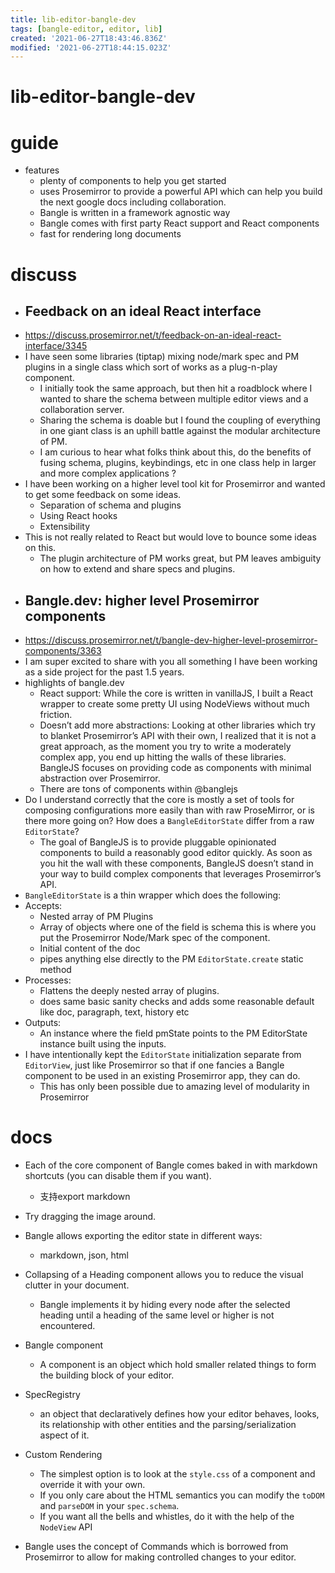 ```yaml
---
title: lib-editor-bangle-dev
tags: [bangle-editor, editor, lib]
created: '2021-06-27T18:43:46.836Z'
modified: '2021-06-27T18:44:15.023Z'
---
```


# lib-editor-bangle-dev

# guide

- features
  - plenty of components to help you get started
  - uses Prosemirror to provide a powerful API which can help you build the next google docs including collaboration.
  - Bangle is written in a framework agnostic way
  - Bangle comes with first party React support and React components
  - fast for rendering long documents
# discuss
- ## Feedback on an ideal React interface
- https://discuss.prosemirror.net/t/feedback-on-an-ideal-react-interface/3345
- I have seen some libraries (tiptap) mixing node/mark spec and PM plugins in a single class which sort of works as a plug-n-play component. 
  - I initially took the same approach, but then hit a roadblock where I wanted to share the schema between multiple editor views and a collaboration server. 
  - Sharing the schema is doable but I found the coupling of everything in one giant class is an uphill battle against the modular architecture of PM. 
  - I am curious to hear what folks think about this, do the benefits of fusing schema, plugins, keybindings, etc in one class help in larger and more complex applications ?
- I have been working on a higher level tool kit for Prosemirror and wanted to get some feedback on some ideas.
  - Separation of schema and plugins
  - Using React hooks
  - Extensibility
- This is not really related to React but would love to bounce some ideas on this. 
  - The plugin architecture of PM works great, but PM leaves ambiguity on how to extend and share specs and plugins.
- ## Bangle.dev: higher level Prosemirror components
- https://discuss.prosemirror.net/t/bangle-dev-higher-level-prosemirror-components/3363
- I am super excited to share with you all something I have been working as a side project for the past 1.5 years.
- highlights of bangle.dev
  - React support: While the core is written in vanillaJS, I built a React wrapper to create some pretty UI using NodeViews without much friction.
  - Doesn’t add more abstractions: Looking at other libraries which try to blanket Prosemirror’s API with their own, I realized that it is not a great approach, as the moment you try to write a moderately complex app, you end up hitting the walls of these libraries. BangleJS focuses on providing code as components with minimal abstraction over Prosemirror.
  - There are tons of components within @banglejs 
- Do I understand correctly that the core is mostly a set of tools for composing configurations more easily than with raw ProseMirror, or is there more going on? How does a `BangleEditorState` differ from a raw `EditorState`?
  - The goal of BangleJS is to provide pluggable opinionated components to build a reasonably good editor quickly. As soon as you hit the wall with these components, BangleJS doesn’t stand in your way to build complex components that leverages Prosemirror’s API.
- `BangleEditorState`  is a thin wrapper which does the following:
- Accepts:
  - Nested array of PM Plugins
  - Array of objects where one of the field is schema this is where you put the Prosemirror Node/Mark spec of the component.
  - Initial content of the doc
  - pipes anything else directly to the PM `EditorState.create` static method
- Processes:
  - Flattens the deeply nested array of plugins.
  - does same basic sanity checks and adds some reasonable default like doc, paragraph, text, history etc
- Outputs:
  - An instance where the field pmState points to the PM EditorState instance built using the inputs.
- I have intentionally kept the `EditorState` initialization separate from `EditorView`, just like Prosemirror so that if one fancies a Bangle component to be used in an existing Prosemirror app, they can do.
  - This has only been possible due to amazing level of modularity in Prosemirror 
# docs
- Each of the core component of Bangle comes baked in with markdown shortcuts (you can disable them if you want).
  - 支持export markdown

- Try dragging the image around.

- Bangle allows exporting the editor state in different ways:
  - markdown, json, html

- Collapsing of a Heading component allows you to reduce the visual clutter in your document. 
  - Bangle implements it by hiding every node after the selected heading until a heading of the same level or higher is not encountered.

- Bangle component
  - A component is an object which hold smaller related things to form the building block of your editor.
- SpecRegistry
  - an object that declaratively defines how your editor behaves, looks, its relationship with other entities and the parsing/serialization aspect of it.

- Custom Rendering
  - The simplest option is to look at the `style.css` of a component and override it with your own.
  - If you only care about the HTML semantics you can modify the `toDOM` and `parseDOM` in your `spec.schema`. 
  - If you want all the bells and whistles, do it with the help of the `NodeView` API

- Bangle uses the concept of Commands which is borrowed from Prosemirror to allow for making controlled changes to your editor.
